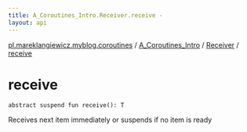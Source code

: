 ```yaml
---
title: A_Coroutines_Intro.Receiver.receive - 
layout: api
---
```


<div class='api-docs-breadcrumbs'><a href="../../index.html">pl.mareklangiewicz.myblog.coroutines</a> / <a href="../index.html">A_Coroutines_Intro</a> / <a href="index.html">Receiver</a> / <a href=".">receive</a></div>

# receive

<div class="signature"><code><span class="keyword">abstract</span> <span class="keyword">suspend</span> <span class="keyword">fun </span><span class="identifier">receive</span><span class="symbol">(</span><span class="symbol">)</span><span class="symbol">: </span><span class="identifier">T</span></code></div>

Receives next item immediately or suspends if no item is ready

